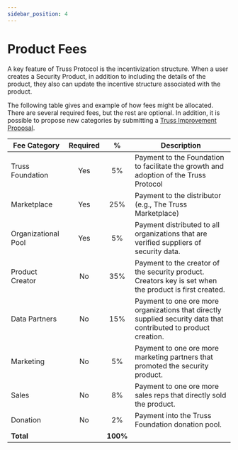 ```yaml
---
sidebar_position: 4
---
```


# Product Fees

A key feature of Truss Protocol is the incentivization structure. When a user creates a Security Product, in addition to including the details of the product, they also can update the incentive structure associated with the product. 

The following table gives and example of how fees might be allocated. There are several required fees, but the rest are optional. In addition, it is possible to propose new categories by submitting a [Truss Improvement Proposal](/truss/tips/overview).

|Fee Category|Required|%|Description|
|---|:-:|:-:|---|
|Truss Foundation | Yes | 5% |Payment to the Foundation to facilitate the growth and adoption of the Truss Protocol  |
|Marketplace |Yes | 25% |Payment to the distributor (e.g., The Truss Marketplace) |
|Organizational Pool | Yes | 5% |Payment distributed to all organizations that are verified suppliers of security data.  |
|Product Creator |No | 35% | Payment to the creator of the security product. Creators key is set when the product is first created. |
|Data Partners |No | 15% | Payment to one ore more organizations that directly supplied security data that contributed to product creation. |
|Marketing |No | 5% | Payment to one ore more marketing partners that promoted the security product. |
|Sales |No | 8% | Payment to one ore more sales reps that directly sold the product. |
|Donation |No | 2% | Payment into the Truss Foundation donation pool. |
|**Total**| | **100%** | |